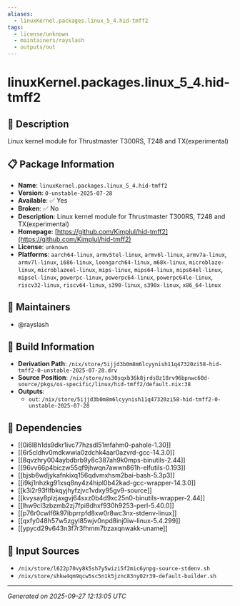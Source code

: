 ```yaml
---
aliases:
  - linuxKernel.packages.linux_5_4.hid-tmff2
tags:
  - license/unknown
  - maintainers/rayslash
  - outputs/out
---
```


# linuxKernel.packages.linux_5_4.hid-tmff2

## 📝 Description

Linux kernel module for Thrustmaster T300RS, T248 and TX(experimental)

## 📋 Package Information

- **Name**: `linuxKernel.packages.linux_5_4.hid-tmff2`
- **Version**: `0-unstable-2025-07-28`
- **Available**: ✅ Yes
- **Broken**: ✅ No
- **Description**: Linux kernel module for Thrustmaster T300RS, T248 and TX(experimental)
- **Homepage**: [https://github.com/Kimplul/hid-tmff2](https://github.com/Kimplul/hid-tmff2)
- **License**: `unknown`
- **Platforms**: `aarch64-linux`, `armv5tel-linux`, `armv6l-linux`, `armv7a-linux`, `armv7l-linux`, `i686-linux`, `loongarch64-linux`, `m68k-linux`, `microblaze-linux`, `microblazeel-linux`, `mips-linux`, `mips64-linux`, `mips64el-linux`, `mipsel-linux`, `powerpc-linux`, `powerpc64-linux`, `powerpc64le-linux`, `riscv32-linux`, `riscv64-linux`, `s390-linux`, `s390x-linux`, `x86_64-linux`
## 👥 Maintainers

- @rayslash


## 🔧 Build Information

- **Derivation Path**: `/nix/store/5ijjd3b0m8m6lcyynish11q47320zi58-hid-tmff2-0-unstable-2025-07-28.drv`
- **Source Position**: `/nix/store/ns30sqxb36k8jrds8z18rv96bpnwc60d-source/pkgs/os-specific/linux/hid-tmff2/default.nix:38`
- **Outputs**:
  - `out`:  `/nix/store/5ijjd3b0m8m6lcyynish11q47320zi58-hid-tmff2-0-unstable-2025-07-28`

## 🔗 Dependencies

- [[0i6l8h1ds9dkr1ivc77hzsdl51mfahm0-pahole-1.30]]
- [[6r5cldhv0mdkwwia0zdchk4aar0azvrd-gcc-14.3.0]]
- [[8qvzhry004aybdbrb9y8c387ah9k0mps-binutils-2.44]]
- [[96vv66p4biczw55qf9jhwqn7awwn861h-elfutils-0.193]]
- [[bjsb6wdjykafnkixq156qdvmxhsm2bai-bash-5.3p3]]
- [[i9kj1nhzkg91xsq8ny4z4hipl0b42kad-gcc-wrapper-14.3.0]]
- [[k3i2r93flfbkqyjhyfzjvc1vdxy95gv9-source]]
- [[kvysay8plzjaxgvj64sxz0b4d9xc25n0-binutils-wrapper-2.44]]
- [[lhw9cl3zbzmb2zj7fpi8dhxf930h9253-perl-5.40.0]]
- [[p76r0cwlf6k97ibprrpfd8xw0r8wc3nx-stdenv-linux]]
- [[qxfy048h57w5zgyl85wjv0npd8inj0iw-linux-5.4.299]]
- [[ypycd29v643n3f7r3fhmm7bzaxqnwakk-uname]]

## 📁 Input Sources

- `/nix/store/l622p70vy8k5sh7y5wizi5f2mic6ynpg-source-stdenv.sh`
- `/nix/store/shkw4qm9qcw5sc5n1k5jznc83ny02r39-default-builder.sh`

---
*Generated on 2025-09-27 12:13:05 UTC*
